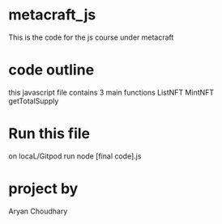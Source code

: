 # metacraft_js
This is the code for the js course under metacraft


# code outline
this javascript file contains 3 main functions
ListNFT
MintNFT
getTotalSupply

# Run this file
on locaL/Gitpod
run node [final code].js

# project by
Aryan Choudhary
